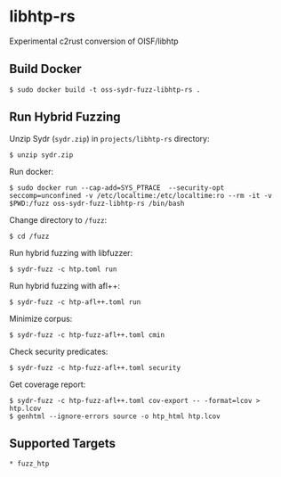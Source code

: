 # libhtp-rs

Experimental c2rust conversion of OISF/libhtp

## Build Docker

    $ sudo docker build -t oss-sydr-fuzz-libhtp-rs .

## Run Hybrid Fuzzing

Unzip Sydr (`sydr.zip`) in `projects/libhtp-rs` directory:

    $ unzip sydr.zip

Run docker:

    $ sudo docker run --cap-add=SYS_PTRACE  --security-opt seccomp=unconfined -v /etc/localtime:/etc/localtime:ro --rm -it -v $PWD:/fuzz oss-sydr-fuzz-libhtp-rs /bin/bash

Change directory to `/fuzz`:

    $ cd /fuzz

Run hybrid fuzzing with libfuzzer:

    $ sydr-fuzz -c htp.toml run

Run hybrid fuzzing with afl++:

    $ sydr-fuzz -c htp-afl++.toml run

Minimize corpus:

    $ sydr-fuzz -c htp-fuzz-afl++.toml cmin

Check security predicates:

    $ sydr-fuzz -c htp-fuzz-afl++.toml security

Get coverage report:

    $ sydr-fuzz -c htp-fuzz-afl++.toml cov-export -- -format=lcov > htp.lcov
    $ genhtml --ignore-errors source -o htp_html htp.lcov

## Supported Targets

    * fuzz_htp